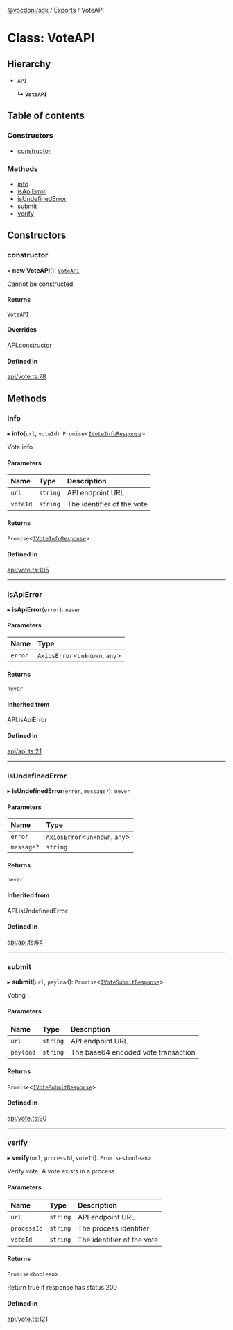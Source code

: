 [@vocdoni/sdk](/sdk) / [Exports](../modules) / VoteAPI

# Class: VoteAPI

## Hierarchy

- `API`

  ↳ **`VoteAPI`**

## Table of contents

### Constructors

- [constructor](VoteAPI#constructor)

### Methods

- [info](VoteAPI#info)
- [isApiError](VoteAPI#isapierror)
- [isUndefinedError](VoteAPI#isundefinederror)
- [submit](VoteAPI#submit)
- [verify](VoteAPI#verify)

## Constructors

### constructor

• **new VoteAPI**(): [`VoteAPI`](VoteAPI)

Cannot be constructed.

#### Returns

[`VoteAPI`](VoteAPI)

#### Overrides

API.constructor

#### Defined in

[api/vote.ts:78](https://github.com/vocdoni/vocdoni-sdk/blob/2244934/src/api/vote.ts#L78)

## Methods

### info

▸ **info**(`url`, `voteId`): `Promise`\<[`IVoteInfoResponse`](../interfaces/IVoteInfoResponse)\>

Vote info

#### Parameters

| Name | Type | Description |
| :------ | :------ | :------ |
| `url` | `string` | API endpoint URL |
| `voteId` | `string` | The identifier of the vote |

#### Returns

`Promise`\<[`IVoteInfoResponse`](../interfaces/IVoteInfoResponse)\>

#### Defined in

[api/vote.ts:105](https://github.com/vocdoni/vocdoni-sdk/blob/2244934/src/api/vote.ts#L105)

___

### isApiError

▸ **isApiError**(`error`): `never`

#### Parameters

| Name | Type |
| :------ | :------ |
| `error` | `AxiosError`\<`unknown`, `any`\> |

#### Returns

`never`

#### Inherited from

API.isApiError

#### Defined in

[api/api.ts:21](https://github.com/vocdoni/vocdoni-sdk/blob/2244934/src/api/api.ts#L21)

___

### isUndefinedError

▸ **isUndefinedError**(`error`, `message?`): `never`

#### Parameters

| Name | Type |
| :------ | :------ |
| `error` | `AxiosError`\<`unknown`, `any`\> |
| `message?` | `string` |

#### Returns

`never`

#### Inherited from

API.isUndefinedError

#### Defined in

[api/api.ts:64](https://github.com/vocdoni/vocdoni-sdk/blob/2244934/src/api/api.ts#L64)

___

### submit

▸ **submit**(`url`, `payload`): `Promise`\<[`IVoteSubmitResponse`](../interfaces/IVoteSubmitResponse)\>

Voting

#### Parameters

| Name | Type | Description |
| :------ | :------ | :------ |
| `url` | `string` | API endpoint URL |
| `payload` | `string` | The base64 encoded vote transaction |

#### Returns

`Promise`\<[`IVoteSubmitResponse`](../interfaces/IVoteSubmitResponse)\>

#### Defined in

[api/vote.ts:90](https://github.com/vocdoni/vocdoni-sdk/blob/2244934/src/api/vote.ts#L90)

___

### verify

▸ **verify**(`url`, `processId`, `voteId`): `Promise`\<`boolean`\>

Verify vote. A vote exists in a process.

#### Parameters

| Name | Type | Description |
| :------ | :------ | :------ |
| `url` | `string` | API endpoint URL |
| `processId` | `string` | The process identifier |
| `voteId` | `string` | The identifier of the vote |

#### Returns

`Promise`\<`boolean`\>

Return true if response has status 200

#### Defined in

[api/vote.ts:121](https://github.com/vocdoni/vocdoni-sdk/blob/2244934/src/api/vote.ts#L121)
